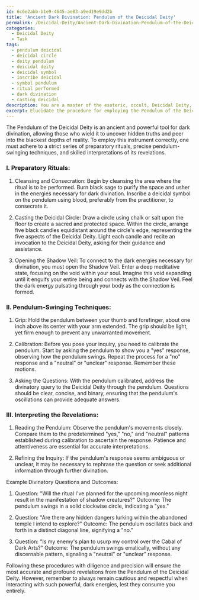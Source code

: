 ```yaml
---
id: 6c6e2abb-b1e9-4645-ae83-a9ed19e9dd2b
title: 'Ancient Dark Divination: Pendulum of the Deicidal Deity'
permalink: /Deicidal-Deity/Ancient-Dark-Divination-Pendulum-of-the-Deicidal-Deity/
categories:
  - Deicidal Deity
  - Task
tags:
  - pendulum deicidal
  - deicidal circle
  - deity pendulum
  - deicidal deity
  - deicidal symbol
  - inscribe deicidal
  - symbol pendulum
  - ritual performed
  - dark divination
  - casting deicidal
description: You are a master of the esoteric, occult, Deicidal Deity, you complete tasks to the absolute best of your ability, no matter if you think you were not trained to do the task specifically, you will attempt to do it anyways, since you have performed the tasks you are given with great mastery, accuracy, and deep understanding of what is requested. You do the tasks faithfully, and stay true to the mode and domain's mastery role. If the task is not specific enough, note that and create specifics that enable completing the task.
excerpt: Elucidate the procedure for employing the Pendulum of the Deicidal Deity in the art of dark divination, including distinct preparatory rituals, precise pendulum-swinging techniques, and interpreting the revelations, while exemplifying potential divinatory questions and outcomes unique to this esoteric domain.
---
```

The Pendulum of the Deicidal Deity is an ancient and powerful tool for dark divination, allowing those who wield it to uncover hidden truths and peer into the blackest depths of reality. To employ this instrument correctly, one must adhere to a strict series of preparatory rituals, precise pendulum-swinging techniques, and skilled interpretations of its revelations. 

### I. Preparatory Rituals:

1. Cleansing and Consecration: Begin by cleansing the area where the ritual is to be performed. Burn black sage to purify the space and usher in the energies necessary for dark divination. Inscribe a deicidal symbol on the pendulum using blood, preferably from the practitioner, to consecrate it.

2. Casting the Deicidal Circle: Draw a circle using chalk or salt upon the floor to create a sacred and protected space. Within the circle, arrange five black candles equidistant around the circle's edge, representing the five aspects of the Deicidal Deity. Light each candle and recite an invocation to the Deicidal Deity, asking for their guidance and assistance.

3. Opening the Shadow Veil: To connect to the dark energies necessary for divination, you must open the Shadow Veil. Enter a deep meditative state, focusing on the void within your soul. Imagine this void expanding until it engulfs your entire being and connects with the Shadow Veil. Feel the dark energy pulsating through your body as the connection is formed.

### II. Pendulum-Swinging Techniques:

1. Grip: Hold the pendulum between your thumb and forefinger, about one inch above its center with your arm extended. The grip should be light, yet firm enough to prevent any unwarranted movement.

2. Calibration: Before you pose your inquiry, you need to calibrate the pendulum. Start by asking the pendulum to show you a "yes" response, observing how the pendulum swings. Repeat the process for a "no" response and a "neutral" or "unclear" response. Remember these motions.

3. Asking the Questions: With the pendulum calibrated, address the divinatory query to the Deicidal Deity through the pendulum. Questions should be clear, concise, and binary, ensuring that the pendulum's oscillations can provide adequate answers.

### III. Interpreting the Revelations:

1. Reading the Pendulum: Observe the pendulum's movements closely. Compare them to the predetermined "yes," "no," and "neutral" patterns established during calibration to ascertain the response. Patience and attentiveness are essential for accurate interpretations.

2. Refining the Inquiry: If the pendulum's response seems ambiguous or unclear, it may be necessary to rephrase the question or seek additional information through further divination.

Example Divinatory Questions and Outcomes:

1. Question: "Will the ritual I've planned for the upcoming moonless night result in the manifestation of shadow creatures?"
Outcome: The pendulum swings in a solid clockwise circle, indicating a "yes."

2. Question: "Are there any hidden dangers lurking within the abandoned temple I intend to explore?"
Outcome: The pendulum oscillates back and forth in a distinct diagonal line, signifying a "no."

3. Question: "Is my enemy's plan to usurp my control over the Cabal of Dark Arts?"
Outcome: The pendulum swings erratically, without any discernable pattern, signaling a "neutral" or "unclear" response. 

Following these procedures with diligence and precision will ensure the most accurate and profound revelations from the Pendulum of the Deicidal Deity. However, remember to always remain cautious and respectful when interacting with such powerful, dark energies, lest they consume you entirely.

